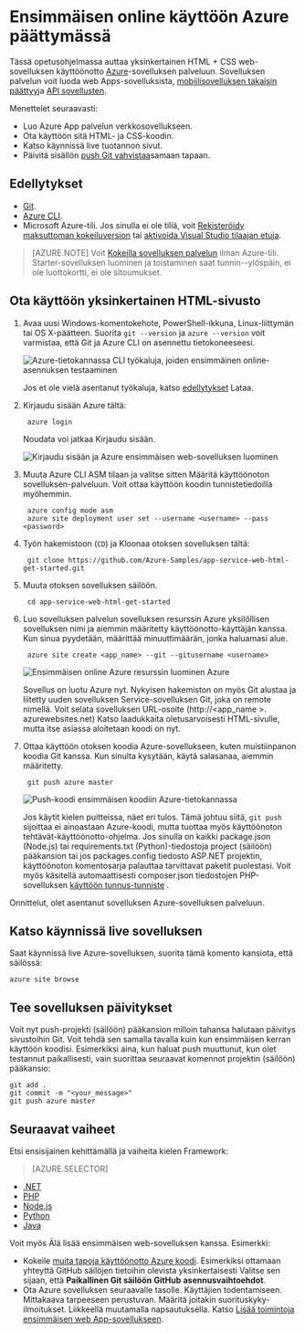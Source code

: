 <properties 
    pageTitle="Ensimmäisen online ottaa käyttöön Azure viisi minuuttia | Microsoft Azure" 
    description="Katso, miten helppoa on otoksen-sovelluksen ottaminen käyttöön App palvelun verkkosovelluksissa suoritetaan. Aloita tekemällä reaali kehittäminen nopeasti ja hakutuloksia heti." 
    services="app-service\web"
    documentationCenter=""
    authors="cephalin"
    manager="wpickett"
    editor=""
/>

<tags
    ms.service="app-service-web"
    ms.workload="web"
    ms.tgt_pltfrm="na"
    ms.devlang="na"
    ms.topic="hero-article"
    ms.date="10/13/2016" 
    ms.author="cephalin"
/>
    
# <a name="deploy-your-first-web-app-to-azure-in-five-minutes"></a>Ensimmäisen online käyttöön Azure päättymässä

Tässä opetusohjelmassa auttaa yksinkertainen HTML + CSS web-sovelluksen käyttöönotto [Azure](../app-service/app-service-value-prop-what-is.md)-sovelluksen palveluun.
Sovelluksen palvelun voit luoda web Apps-sovelluksista, [mobiilisovelluksen takaisin päättyy](/documentation/learning-paths/appservice-mobileapps/)ja [API sovellusten](../app-service-api/app-service-api-apps-why-best-platform.md).

Menettelet seuraavasti: 

- Luo Azure App palvelun verkkosovellukseen.
- Ota käyttöön sitä HTML- ja CSS-koodin.
- Katso käynnissä live tuotannon sivut.
- Päivitä sisällön [push Git vahvistaa](https://git-scm.com/docs/git-push)samaan tapaan.

## <a name="prerequisites"></a>Edellytykset

- [Git](http://www.git-scm.com/downloads).
- [Azure CLI](../xplat-cli-install.md).
- Microsoft Azure-tili. Jos sinulla ei ole tiliä, voit [Rekisteröidy maksuttoman kokeiluversion](/pricing/free-trial/?WT.mc_id=A261C142F) tai [aktivoida Visual Studio tilaajan etuja](/pricing/member-offers/msdn-benefits-details/?WT.mc_id=A261C142F).

>[AZURE.NOTE] Voit [Kokeilla sovelluksen palvelun](http://go.microsoft.com/fwlink/?LinkId=523751) ilman Azure-tili. Starter-sovelluksen luominen ja toistaminen saat tunnin--ylöspäin, ei ole luottokortti, ei ole sitoumukset.

## <a name="deploy-a-simple-html-site"></a>Ota käyttöön yksinkertainen HTML-sivusto

1. Avaa uusi Windows-komentokehote, PowerShell-ikkuna, Linux-liittymän tai OS X-päätteen. Suorita `git --version` ja `azure --version` voit varmistaa, että Git ja Azure CLI on asennettu tietokoneeseesi.

    ![Azure-tietokannassa CLI työkaluja, joiden ensimmäinen online-asennuksen testaaminen](./media/app-service-web-get-started/1-test-tools.png)

    Jos et ole vielä asentanut työkaluja, katso [edellytykset](#Prerequisites) Lataa.

3. Kirjaudu sisään Azure tältä:

        azure login

    Noudata voi jatkaa Kirjaudu sisään.

    ![Kirjaudu sisään ja Azure ensimmäisen web-sovelluksen luominen](./media/app-service-web-get-started/3-azure-login.png)

4. Muuta Azure CLI ASM tilaan ja valitse sitten Määritä käyttöönoton sovelluksen-palveluun. Voit ottaa käyttöön koodin tunnistetiedoilla myöhemmin.

        azure config mode asm
        azure site deployment user set --username <username> --pass <password>

1. Työn hakemistoon (`CD`) ja Kloonaa otoksen sovelluksen tältä:

        git clone https://github.com/Azure-Samples/app-service-web-html-get-started.git

2. Muuta otoksen sovelluksen säilöön. 

        cd app-service-web-html-get-started

4. Luo sovelluksen palvelun sovelluksen resurssin Azure yksilöllisen sovelluksen nimi ja aiemmin määritetty käyttöönotto-käyttäjän kanssa. Kun sinua pyydetään, määrittää minuuttimäärän, jonka haluamasi alue.

        azure site create <app_name> --git --gitusername <username>

    ![Ensimmäisen online Azure resurssin luominen Azure](./media/app-service-web-get-started/4-create-site.png)

    Sovellus on luotu Azure nyt. Nykyisen hakemiston on myös Git alustaa ja liitetty uuden sovelluksen Service-sovelluksen Git, joka on remote nimellä.
    Voit selata sovelluksen URL-osoite (http://&lt;app_name >. azurewebsites.net) Katso laadukkaita oletusarvoisesti HTML-sivulle, mutta itse asiassa aloitetaan koodi on nyt.

4. Ottaa käyttöön otoksen koodia Azure-sovellukseen, kuten muistiinpanon koodia Git kanssa. Kun sinulta kysytään, käytä salasanaa, aiemmin määritetty.

        git push azure master

    ![Push-koodi ensimmäisen koodiin Azure-tietokannassa](./media/app-service-web-get-started/5-push-code.png)

    Jos käytit kielen puitteissa, näet eri tulos. Tämä johtuu siitä, `git push` sijoittaa ei ainoastaan Azure-koodi, mutta tuottaa myös käyttöönoton tehtävät-käyttöönotto-ohjelma. Jos sinulla on kaikki package.json (Node.js) tai requirements.txt (Python)-tiedostoja project (säilöön) pääkansion tai jos packages.config tiedosto ASP.NET projektin, käyttöönoton komentosarja palauttaa tarvittavat paketit puolestasi. Voit myös käsitellä automaattisesti composer.json tiedostojen PHP-sovelluksen [käyttöön tunnus-tunniste](web-sites-php-mysql-deploy-use-git.md#composer) .

Onnittelut, olet asentanut sovelluksen Azure-sovelluksen palveluun.

## <a name="see-your-app-running-live"></a>Katso käynnissä live sovelluksen

Saat käynnissä live Azure-sovelluksen, suorita tämä komento kansiota, että säilössä:

    azure site browse

## <a name="make-updates-to-your-app"></a>Tee sovelluksen päivitykset

Voit nyt push-projekti (säilöön) pääkansion milloin tahansa halutaan päivitys sivustoihin Git. Voit tehdä sen samalla tavalla kuin kun ensimmäisen kerran käyttöön koodisi. Esimerkiksi aina, kun haluat push muuttunut, kun olet testannut paikallisesti, vain suorittaa seuraavat komennot projektin (säilöön) pääkansio:

    git add .
    git commit -m "<your_message>"
    git push azure master

## <a name="next-steps"></a>Seuraavat vaiheet

Etsi ensisijainen kehittämällä ja vaiheita kielen Framework:

> [AZURE.SELECTOR]
- [.NET](web-sites-dotnet-get-started.md)
- [PHP](app-service-web-php-get-started.md)
- [Node.js](app-service-web-nodejs-get-started.md)
- [Python](web-sites-python-ptvs-django-mysql.md)
- [Java](web-sites-java-get-started.md)

Voit myös Älä lisää ensimmäisen web-sovelluksen kanssa. Esimerkki:

- Kokeile [muita tapoja käyttöönotto Azure koodi](../app-service-web/web-sites-deploy.md). Esimerkiksi ottamaan yhteyttä GitHub säilöjen tietoihin olevista yksinkertaisesti Valitse sen sijaan, että **Paikallinen Git säilöön** **GitHub** **asennusvaihtoehdot**.
- Ota Azure sovelluksen seuraavalle tasolle. Käyttäjien todentamiseen. Mittakaava tarpeeseen perustuvan. Määritä joitakin suorituskyky-ilmoitukset. Liikkeellä muutamalla napsautuksella. Katso [Lisää toimintoja ensimmäisen web App-sovellukseen](app-service-web-get-started-2.md).

